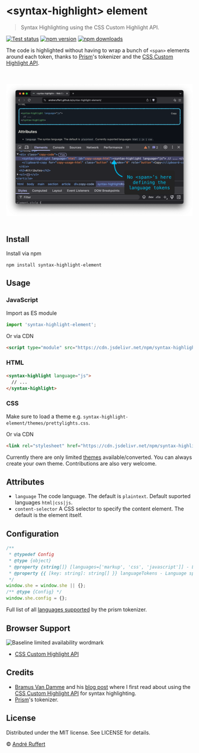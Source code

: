 # &lt;syntax-highlight&gt; element

> Syntax Highlighting using the CSS Custom Highlight API.

[![Test status](https://img.shields.io/github/actions/workflow/status/andreruffert/syntax-highlight-element/test.yml?label=Test&logo=github&color=32A9C3&labelColor=1B3C4A)](https://github.com/andreruffert/syntax-highlight-element/actions/workflows/test.yml)
[![npm version](https://img.shields.io/npm/v/syntax-highlight-element?color=32A9C3&labelColor=1B3C4A)](https://www.npmjs.com/package/syntax-highlight-element)
[![npm downloads](https://img.shields.io/npm/dm/syntax-highlight-element?logo=npm&color=32A9C3&labelColor=1B3C4A)](https://www.npmjs.com/package/syntax-highlight-element)

The code is highlighted without having to wrap a bunch of `<span>` elements around each token, thanks to [Prism][prism_github]'s tokenizer and the [CSS Custom Highlight API][MDN_CSS_Custom_Highlight_API].

<div align="center">
  <br>
  <br>
  <img src="media/cover.png" alt="Screenshot of the <syntax-highlight> element demo in the browser with DevTools open">
  <br>
  <br>
</div>

## Install

Install via npm

```shell
npm install syntax-highlight-element
```

## Usage

### JavaScript

Import as ES module

```js
import 'syntax-highlight-element';
```

Or via CDN

```html
<script type="module" src="https://cdn.jsdelivr.net/npm/syntax-highlight-element/+esm"></script>
```

### HTML

```html
<syntax-highlight language="js">
  // ... 
</syntax-highlight>
```

### CSS

Make sure to load a theme e.g. `syntax-highlight-element/themes/prettylights.css`.

Or via CDN

```html
<link rel="stylesheet" href="https://cdn.jsdelivr.net/npm/syntax-highlight-element/dist/themes/prettylights.min.css">
```

Currently there are only limited [themes](https://github.com/andreruffert/syntax-highlight-element/tree/main/src/themes) available/converted. You can always create your own theme. Contributions are also very welcome.

## Attributes

* `language` The code language. The default is `plaintext`. Default suported languages `html|css|js`.
* `content-selector` A CSS selector to specify the content element. The default is the element itself.

## Configuration
```js
/**
 * @typedef Config
 * @type {object}
 * @property {string[]} [languages=['markup', 'css', 'javascript']] - Language grammars to highlight.
 * @property {{ [key: string]: string[] }} languageTokens - Language specific token types.
 */
window.she = window.she || {};
/** @type {Config} */
window.she.config = {};
```

Full list of all [languages supported](https://prismjs.com/#supported-languages) by the prism tokenizer.

## Browser Support

<picture>
  <source media="(prefers-color-scheme: dark)" srcset="https://web-platform-dx.github.io/web-features/assets/img/baseline-limited-word-dark.svg">
  <img src="https://web-platform-dx.github.io/web-features/assets/img/baseline-limited-word.svg" width="224" height="63" alt="Baseline limited availability wordmark">
</picture>

- [CSS Custom Highlight API][caniuse_mdn-api_highlight]

## Credits

* [Bramus Van Damme][bramus_github] and his [blog post][bramus_blog_post] where I first read about using the [CSS Custom Highlight API][MDN_CSS_Custom_Highlight_API] for syntax highlighting.
* [Prism][prism_github]'s tokenizer.

## License

Distributed under the MIT license. See LICENSE for details. 

© [André Ruffert](https://andreruffert.com)

[prism_github]: https://github.com/PrismJS/prism
[bramus_github]: https://github.com/bramus
[bramus_blog_post]: https://www.bram.us/2024/02/18/custom-highlight-api-for-syntax-highlighting
[MDN_CSS_Custom_Highlight_API]: https://developer.mozilla.org/en-US/docs/Web/API/CSS_Custom_Highlight_API
[caniuse_mdn-api_highlight]: https://caniuse.com/mdn-api_highlight
